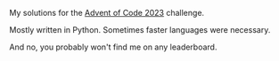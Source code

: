 My solutions for the [Advent of Code 2023](https://adventofcode.com/2023) challenge.

Mostly written in Python. Sometimes faster languages were necessary.

And no, you probably won't find me on any leaderboard.
